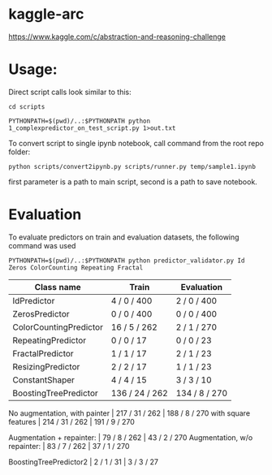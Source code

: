 # kaggle-arc
https://www.kaggle.com/c/abstraction-and-reasoning-challenge

# Usage:

Direct script calls look similar to this:
```
cd scripts

PYTHONPATH=$(pwd)/..:$PYTHONPATH python 1_complexpredictor_on_test_script.py 1>out.txt
```

To convert script to single ipynb notebook, call command from the root repo folder:
```
python scripts/convert2ipynb.py scripts/runner.py temp/sample1.ipynb
```
first parameter is a path to main script, second is a path to save notebook.

# Evaluation

To evaluate predictors on train and evaluation datasets, the following command was used
```
PYTHONPATH=$(pwd)/..:$PYTHONPATH python predictor_validator.py Id Zeros ColorCounting Repeating Fractal
```
Class name | Train | Evaluation
-----------|-------|-----------
IdPredictor | 4 / 0 / 400 | 2 / 0 / 400
ZerosPredictor | 0 / 0 / 400 | 0 / 0 / 400
ColorCountingPredictor | 16 / 5 / 262 | 2 / 1 / 270
RepeatingPredictor | 0 / 0 / 17 | 0 / 0 / 23
FractalPredictor | 1 / 1 / 17 | 2 / 1 / 23
ResizingPredictor | 2 / 2 / 17 | 1 / 1 / 23
ConstantShaper | 4 / 4 / 15 | 3 / 3 / 10
BoostingTreePredictor | 136 / 24 / 262 | 134 / 8 / 270

No augmentation, with painter | 217 / 31 / 262 | 188 / 8 / 270
with square features  | 214 / 31 / 262 | 191 / 9 / 270

Augmentation + repainter: | 79 / 8 / 262 | 43 / 2 / 270
Augmentation, w/o repainter: | 83 / 7 / 262 | 37 / 1 / 270

BoostingTreePredictor2 | 2 / 1 / 31 | 3 / 3 / 27
